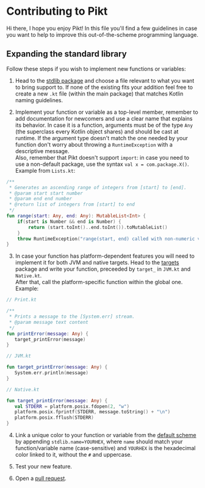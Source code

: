 # Contributing to Pikt
Hi there, I hope you enjoy Pikt! In this file you'll find a few guidelines in case you want to help to improve this out-of-the-scheme programming language.

## Expanding the standard library
Follow these steps if you wish to implement new functions or variables:
1) Head to the [stdlib package](src/main/resources/pikt.stdlib)
   and choose a file relevant to what you want to bring support to. If none of the existing fits your addition feel free to create a new `.kt` file (within the main package) that matches Kotlin naming guidelines.
   
2) Implement your function or variable as a top-level member, remember to add documentation for newcomers and use a clear name that explains its behavior.
   In case it is a function, arguments must be of the type `Any` (the superclass every Kotlin object shares) and should be cast at runtime.
   If the argument type doesn't match the one needed by your function don't worry about throwing a `RuntimeException` with a descriptive message.  
   Also, remember that Pikt doesn't support `import`: in case you need to use a non-default package, use the syntax `val x = com.package.X()`.  
   Example from `Lists.kt`:
   
```kotlin
/**
 * Generates an ascending range of integers from [start] to [end].
 * @param start start number
 * @param end end number
 * @return list of integers from [start] to end
 */
fun range(start: Any, end: Any): MutableList<Int> {
    if(start is Number && end is Number) {
        return (start.toInt()..end.toInt()).toMutableList()
    }
    throw RuntimeException("range(start, end) called with non-numeric values.")
}
```

3) In case your function has platform-dependent features you will need to implement it for both JVM and native targets.
   Head to the [targets](src/main/resources/pikt.stdlib/targets) package and write your function, preceeded by `target_` in `JVM.kt` and `Native.kt`.  
   After that, call the platform-specific function within the global one.  
   Example:
   
```kotlin
// Print.kt

/**
 * Prints a message to the [System.err] stream.
 * @param message text content
 */
fun printError(message: Any) {
   target_printError(message)
}

// JVM.kt

fun target_printError(message: Any) {
   System.err.println(message)
}

// Native.kt

fun target_printError(message: Any) {
   val STDERR = platform.posix.fdopen(2, "w")
   platform.posix.fprintf(STDERR, message.toString() + "\n")
   platform.posix.fflush(STDERR)
}
```

4) Link a unique color to your function or variable from the [default scheme](src/main/resources/properties/colors.properties)
   by appending `stdlib.name=YOURHEX`, where `name` should match your function/variable name (case-sensitive) and `YOURHEX` is the hexadecimal color linked to it, without the `#` and uppercase.
   
5) Test your new feature.

6) Open a [pull request](https://github.com/iAmGio/pikt/pulls).